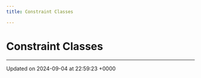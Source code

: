 ```yaml
---
title: Constraint Classes

---
```


# Constraint Classes








-------------------------------

Updated on 2024-09-04 at 22:59:23 +0000